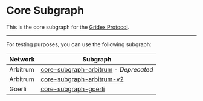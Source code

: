 # Core Subgraph

This is the core subgraph for the [Gridex Protocol](https://gdx.org).

---

For testing purposes, you can use the following subgraph:

| Network  | Subgraph                                                                                                           |
| -------- | ------------------------------------------------------------------------------------------------------------------ |
| Arbitrum | [core-subgraph-arbitrum](https://api.studio.thegraph.com/query/43214/core-subgraph-arbitrum/v0.0.3) - _Deprecated_ |
| Arbitrum | [core-subgraph-arbitrum-v2](https://api.studio.thegraph.com/query/43214/core-subgraph-arbitrum-v2/v0.0.3)          |
| Goerli   | [core-subgraph-goerli](https://api.studio.thegraph.com/query/43214/core-subgraph-goerli/v0.0.5)                    |
